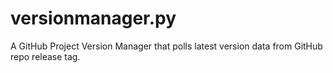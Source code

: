 # versionmanager.py
A GitHub Project Version Manager that polls latest version data from GitHub repo release tag.
